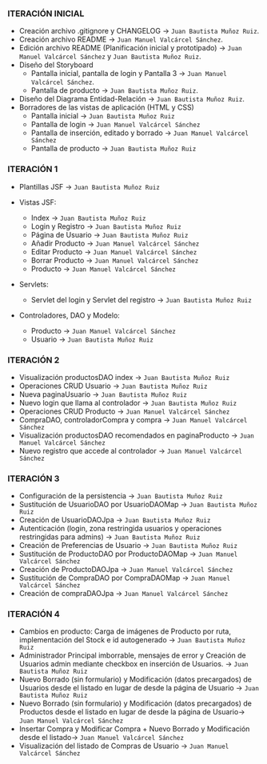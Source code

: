 ﻿### ITERACIÓN INICIAL
- Creación archivo .gitignore y CHANGELOG -> `Juan Bautista Muñoz Ruiz`.
- Creación archivo README -> `Juan Manuel Valcárcel Sánchez`.
- Edición archivo README (Planificación inicial y prototipado) -> `Juan Manuel Valcárcel Sánchez` y `Juan Bautista Muñoz Ruiz`.
- Diseño del Storyboard 
    - Pantalla inicial, pantalla de login y Pantalla 3 -> `Juan Manuel Valcárcel Sánchez`.
    - Pantalla de producto -> `Juan Bautista Muñoz Ruiz`.
- Diseño del Diagrama Entidad-Relación -> `Juan Bautista Muñoz Ruiz`.
- Borradores de las vistas de aplicación (HTML y CSS)
    - Pantalla inicial -> `Juan Bautista Muñoz Ruiz`
    - Pantalla de login -> `Juan Manuel Valcárcel Sánchez`
    - Pantalla de inserción, editado y borrado -> `Juan Manuel Valcárcel Sánchez`
    - Pantalla de producto -> `Juan Bautista Muñoz Ruiz`

### ITERACIÓN 1
- Plantillas JSF -> `Juan Bautista Muñoz Ruiz`
- Vistas JSF:
    - Index -> `Juan Bautista Muñoz Ruiz`
    - Login y Registro -> `Juan Bautista Muñoz Ruiz`
    - Página de Usuario -> `Juan Bautista Muñoz Ruiz`
    - Añadir Producto -> `Juan Manuel Valcárcel Sánchez`
    - Editar Producto -> `Juan Manuel Valcárcel Sánchez`
    - Borrar Producto -> `Juan Manuel Valcárcel Sánchez`
    - Producto -> `Juan Manuel Valcárcel Sánchez`
- Servlets:
    - Servlet del login y Servlet del registro -> `Juan Bautista Muñoz Ruiz`

- Controladores, DAO y Modelo:
    - Producto -> `Juan Manuel Valcárcel Sánchez`
    - Usuario -> `Juan Bautista Muñoz Ruiz`

### ITERACIÓN 2
- Visualización productosDAO index -> `Juan Bautista Muñoz Ruiz`
- Operaciones CRUD Usuario -> `Juan Bautista Muñoz Ruiz`
- Nueva paginaUsuario -> `Juan Bautista Muñoz Ruiz`
- Nuevo login que llama al controlador -> `Juan Bautista Muñoz Ruiz`
- Operaciones CRUD Producto -> `Juan Manuel Valcárcel Sánchez`
- CompraDAO, controladorCompra y compra -> `Juan Manuel Valcárcel Sánchez`
- Visualización productosDAO recomendados en paginaProducto -> `Juan Manuel Valcárcel Sánchez`
- Nuevo registro que accede al controlador -> `Juan Manuel Valcárcel Sánchez`

### ITERACIÓN 3
- Configuración de la persistencia -> `Juan Bautista Muñoz Ruiz`
- Sustitución de UsuarioDAO por UsuarioDAOMap -> `Juan Bautista Muñoz Ruiz`
- Creación de UsuarioDAOJpa -> `Juan Bautista Muñoz Ruiz`
- Autenticación (login, zona restringida usuarios y operaciones restringidas para admins) -> `Juan Bautista Muñoz Ruiz`
- Creación de Preferencias de Usuario -> `Juan Bautista Muñoz Ruiz`
- Sustitución de ProductoDAO por ProductoDAOMap -> `Juan Manuel Valcárcel Sánchez`
- Creación de ProductoDAOJpa -> `Juan Manuel Valcárcel Sánchez`
- Sustitución de CompraDAO por CompraDAOMap -> `Juan Manuel Valcárcel Sánchez`
- Creación de compraDAOJpa -> `Juan Manuel Valcárcel Sánchez`

### ITERACIÓN 4
- Cambios en producto: Carga de imágenes de Producto por ruta, implementación del Stock e id autogenerado -> `Juan Bautista Muñoz Ruiz`
- Administrador Principal imborrable, mensajes de error y Creación de Usuarios admin mediante checkbox en inserción de Usuarios. -> `Juan Bautista Muñoz Ruiz`
- Nuevo Borrado (sin formulario) y Modificación (datos precargados) de Usuarios desde el listado en lugar de desde la página de Usuario -> `Juan Bautista Muñoz Ruiz`
- Nuevo Borrado (sin formulario) y Modificación (datos precargados) de Productos desde el listado en lugar de desde la página de Usuario-> `Juan Manuel Valcárcel Sánchez`
- Insertar Compra y Modificar Compra + Nuevo Borrado y Modificación desde el listado-> `Juan Manuel Valcárcel Sánchez`
- Visualización del listado de Compras de Usuario -> `Juan Manuel Valcárcel Sánchez`
	

